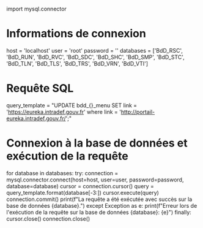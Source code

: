 import mysql.connector

# Informations de connexion
host = 'localhost'
user = 'root'
password = ''
databases = ['BdD_RSC', 'BdD_RUN', 'BdD_RVC', 'BdD_SDC', 'BdD_SHC', 'BdD_SMP', 
             'BdD_STC', 'BdD_TLN', 'BdD_TLS', 'BdD_TRS', 'BdD_VRN', 'BdD_VTI']

# Requête SQL
query_template = "UPDATE bdd_{}_menu SET link = 'https://eureka.intradef.gouv.fr' where link = 'http://portail-eureka.intradef.gouv.fr/';"

# Connexion à la base de données et exécution de la requête
for database in databases:
    try:
        connection = mysql.connector.connect(host=host, user=user, password=password, database=database)
        cursor = connection.cursor()
        query = query_template.format(database[-3:])
        cursor.execute(query)
        connection.commit()
        print(f"La requête a été exécutée avec succès sur la base de données {database}.")
    except Exception as e:
        print(f"Erreur lors de l'exécution de la requête sur la base de données {database}: {e}")
    finally:
        cursor.close()
        connection.close()

